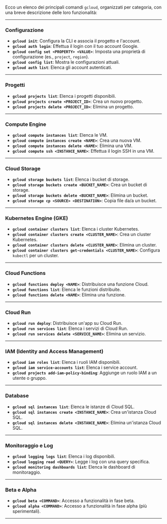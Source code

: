 Ecco un elenco dei principali comandi `gcloud`, organizzati per categoria, con una breve descrizione delle loro funzionalità:

---

### **Configurazione**
- **`gcloud init`**: Configura la CLI e associa il progetto e l'account.
- **`gcloud auth login`**: Effettua il login con il tuo account Google.
- **`gcloud config set <PROPERTY> <VALUE>`**: Imposta una proprietà di configurazione (es., `project`, `region`).
- **`gcloud config list`**: Mostra le configurazioni attuali.
- **`gcloud auth list`**: Elenca gli account autenticati.

---

### **Progetti**
- **`gcloud projects list`**: Elenca i progetti disponibili.
- **`gcloud projects create <PROJECT_ID>`**: Crea un nuovo progetto.
- **`gcloud projects delete <PROJECT_ID>`**: Elimina un progetto.

---

### **Compute Engine**
- **`gcloud compute instances list`**: Elenca le VM.
- **`gcloud compute instances create <NAME>`**: Crea una nuova VM.
- **`gcloud compute instances delete <NAME>`**: Elimina una VM.
- **`gcloud compute ssh <INSTANCE_NAME>`**: Effettua il login SSH in una VM.

---

### **Cloud Storage**
- **`gcloud storage buckets list`**: Elenca i bucket di storage.
- **`gcloud storage buckets create <BUCKET_NAME>`**: Crea un bucket di storage.
- **`gcloud storage buckets delete <BUCKET_NAME>`**: Elimina un bucket.
- **`gcloud storage cp <SOURCE> <DESTINATION>`**: Copia file da/a un bucket.

---

### **Kubernetes Engine (GKE)**
- **`gcloud container clusters list`**: Elenca i cluster Kubernetes.
- **`gcloud container clusters create <CLUSTER_NAME>`**: Crea un cluster Kubernetes.
- **`gcloud container clusters delete <CLUSTER_NAME>`**: Elimina un cluster.
- **`gcloud container clusters get-credentials <CLUSTER_NAME>`**: Configura `kubectl` per un cluster.

---

### **Cloud Functions**
- **`gcloud functions deploy <NAME>`**: Distribuisce una funzione Cloud.
- **`gcloud functions list`**: Elenca le funzioni distribuite.
- **`gcloud functions delete <NAME>`**: Elimina una funzione.

---

### **Cloud Run**
- **`gcloud run deploy`**: Distribuisce un'app su Cloud Run.
- **`gcloud run services list`**: Elenca i servizi di Cloud Run.
- **`gcloud run services delete <SERVICE_NAME>`**: Elimina un servizio.

---

### **IAM (Identity and Access Management)**
- **`gcloud iam roles list`**: Elenca i ruoli IAM disponibili.
- **`gcloud iam service-accounts list`**: Elenca i service account.
- **`gcloud projects add-iam-policy-binding`**: Aggiunge un ruolo IAM a un utente o gruppo.

---

### **Database**
- **`gcloud sql instances list`**: Elenca le istanze di Cloud SQL.
- **`gcloud sql instances create <INSTANCE_NAME>`**: Crea un'istanza Cloud SQL.
- **`gcloud sql instances delete <INSTANCE_NAME>`**: Elimina un'istanza Cloud SQL.

---

### **Monitoraggio e Log**
- **`gcloud logging logs list`**: Elenca i log disponibili.
- **`gcloud logging read <QUERY>`**: Legge i log con una query specifica.
- **`gcloud monitoring dashboards list`**: Elenca le dashboard di monitoraggio.

---

### **Beta e Alpha**
- **`gcloud beta <COMMAND>`**: Accesso a funzionalità in fase beta.
- **`gcloud alpha <COMMAND>`**: Accesso a funzionalità in fase alpha (più sperimentali).

---
